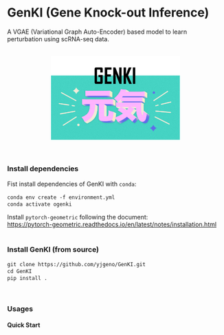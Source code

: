 # GenKI (Gene Knock-out Inference)
A VGAE (Variational Graph Auto-Encoder) based model to learn perturbation using scRNA-seq data. <br>
<br/>
<p align="center">
    <img src="logo.jpg" alt="drawing" width="300"/>
</p>
<br/>

### Install dependencies
Fist install dependencies of GenKI with `conda`:
```shell
conda env create -f environment.yml
conda activate ogenki
```
Install `pytorch-geometric` following the document:<br>
https://pytorch-geometric.readthedocs.io/en/latest/notes/installation.html
<br/>
<br/>

### Install GenKI (from source)
```shell
git clone https://github.com/yjgeno/GenKI.git
cd GenKI
pip install .
```
<br/>

### Usages
#### Quick Start

